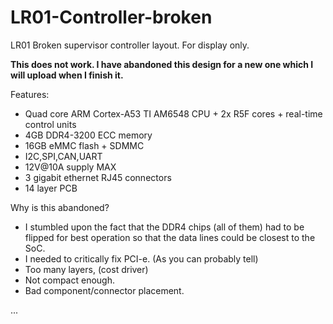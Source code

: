 # LR01-Controller-broken
LR01 Broken supervisor controller layout. For display only.

**This does not work. I have abandoned this design for a new one which I will upload when I finish it.**

Features:
  - Quad core ARM Cortex-A53 TI AM6548 CPU + 2x R5F cores + real-time control units
  - 4GB DDR4-3200 ECC memory
  - 16GB eMMC flash + SDMMC
  - I2C,SPI,CAN,UART
  - 12V@10A supply MAX
  - 3 gigabit ethernet RJ45 connectors
  - 14 layer PCB

Why is this abandoned?
- I stumbled upon the fact that the DDR4 chips (all of them) had to be flipped for best operation so that the data lines could be closest to the SoC.
- I needed to critically fix PCI-e. (As you can probably tell)
- Too many layers, (cost driver)
- Not compact enough.
- Bad component/connector placement.

...
